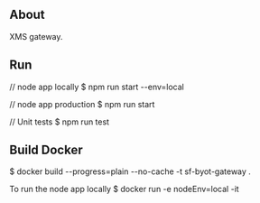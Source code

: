## About
XMS gateway.

## Run
// node app locally
$ npm run start --env=local

// node app production
$ npm run start

// Unit tests
$ npm run test

## Build Docker
$ docker build --progress=plain --no-cache -t sf-byot-gateway .

To run the node app locally
$ docker run -e nodeEnv=local -it <image>
